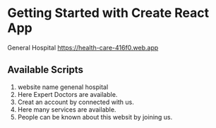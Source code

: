 # Getting Started with Create React App

General Hospital
https://health-care-416f0.web.app
## Available Scripts
1. website name genenal hospital
2. Here Expert Doctors are available.
3. Creat an account by connected with us.
4. Here many services are available.
5. People can be known about this websit by joining us.
